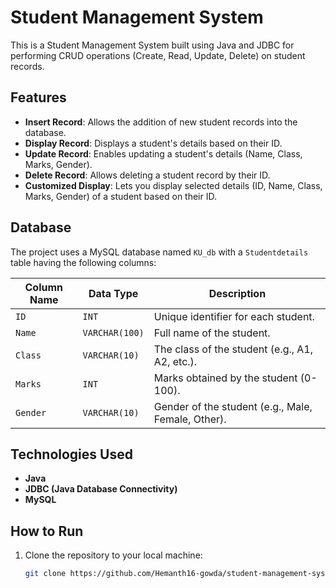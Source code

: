 # Student Management System

This is a Student Management System built using Java and JDBC for performing CRUD operations (Create, Read, Update, Delete) on student records.

## Features

- **Insert Record**: Allows the addition of new student records into the database.
- **Display Record**: Displays a student's details based on their ID.
- **Update Record**: Enables updating a student's details (Name, Class, Marks, Gender).
- **Delete Record**: Allows deleting a student record by their ID.
- **Customized Display**: Lets you display selected details (ID, Name, Class, Marks, Gender) of a student based on their ID.

## Database

The project uses a MySQL database named `KU_db` with a `Studentdetails` table having the following columns:

| Column Name | Data Type       | Description |
|-------------|-----------------|-------------|
| `ID`        | `INT`           | Unique identifier for each student. |
| `Name`      | `VARCHAR(100)`  | Full name of the student. |
| `Class`     | `VARCHAR(10)`   | The class of the student (e.g., A1, A2, etc.). |
| `Marks`     | `INT`           | Marks obtained by the student (0-100). |
| `Gender`    | `VARCHAR(10)`   | Gender of the student (e.g., Male, Female, Other). |

## Technologies Used

- **Java**
- **JDBC (Java Database Connectivity)**
- **MySQL**

## How to Run

1. Clone the repository to your local machine:
   ```bash
   git clone https://github.com/Hemanth16-gowda/student-management-system.git
